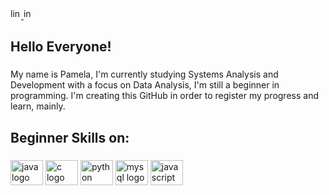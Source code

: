<div align="left">
  <a href="https://www.linkedin.com/in/pamela-nascimento-4245a2200/" target="_blank">
    <img src="https://img.shields.io/static/v1?message=LinkedIn&logo=linkedin&label=&color=0077B5&logoColor=white&labelColor=&style=for-the-badge" height="17" alt="linkedin logo"  />
  </a>
  <a href="https://www.instagram.com/pamdevproject/" target="_blank">
    <img src="https://img.shields.io/static/v1?message=Instagram&logo=instagram&label=&color=E4405F&logoColor=white&labelColor=&style=for-the-badge" height="17" alt="instagram logo"  />
  </a>
</div>

###

<h2 align="left">Hello Everyone!</h2>

###

<p align="left">My name is Pamela, I'm currently studying Systems Analysis and Development with a focus on Data Analysis, I'm still a beginner in programming. I'm creating this GitHub in order to register my progress and learn, mainly.</p>

###

<h2 align="left">Beginner Skills on:</h2>

###

<div align="left">
  <img src="https://cdn.jsdelivr.net/gh/devicons/devicon/icons/java/java-original.svg" height="40" width="52" alt="java logo"  />
  <img src="https://cdn.jsdelivr.net/gh/devicons/devicon/icons/c/c-original.svg" height="40" width="52" alt="c logo"  />
  <img src="https://cdn.jsdelivr.net/gh/devicons/devicon/icons/python/python-original.svg" height="40" width="52" alt="python logo"  />
  <img src="https://cdn.jsdelivr.net/gh/devicons/devicon/icons/mysql/mysql-original.svg" height="40" width="52" alt="mysql logo"  />
  <img src="https://cdn.jsdelivr.net/gh/devicons/devicon/icons/javascript/javascript-original.svg" height="40" width="52" alt="javascript logo"  />
</div>

###
